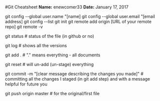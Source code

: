 #Git Cheatsheet
**Name:** enewcomer33
**Date:** January 17, 2017


 git config --global user.name "[name]
 git config --global user.email "[email address]
 git config --list
 git init
 git remote add origin [URL of your remote repo]
 git remote -v

 git status # status of the file (in github or no)

 git log # shows all the versions

 git add . #  "." means everything - all documents

 git reset # will un-add (un-stage) everything

 git commit -m "[clear message describing the changes you made]" # committing all the changes I staged (in git add step) and with a message helpful for future you 

 git push origin master # for the original/first file

